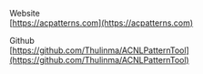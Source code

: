 Website  
[https://acpatterns.com](https://acpatterns.com)

Github  
[https://github.com/Thulinma/ACNLPatternTool](https://github.com/Thulinma/ACNLPatternTool)
